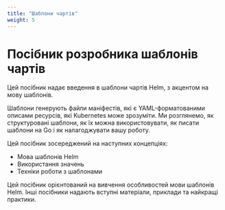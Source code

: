 ```yaml
---
title: "Шаблони чартів"
weight: 5
---
```


# Посібник розробника шаблонів чартів

Цей посібник надає введення в шаблони чартів Helm, з акцентом на мову шаблонів.

Шаблони генерують файли маніфестів, які є YAML-форматованими описами ресурсів, які Kubernetes може зрозуміти. Ми розглянемо, як структуровані шаблони, як їх можна використовувати, як писати шаблони на Go і як налагоджувати вашу роботу.

Цей посібник зосереджений на наступних концепціях:

- Мова шаблонів Helm
- Використання значень
- Техніки роботи з шаблонами

Цей посібник орієнтований на вивчення особливостей мови шаблонів Helm. Інші посібники надають вступні матеріали, приклади та найкращі практики.
